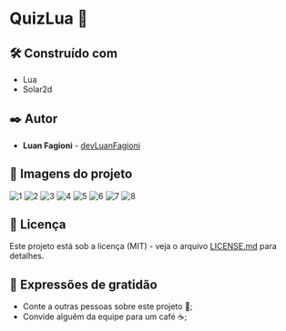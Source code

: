 # QuizLua 📝

## 🛠️ Construído com

* Lua
* Solar2d

## ✒️ Autor

* **Luan Fagioni** - [devLuanFagioni](https://github.com/DevLuanFagioni)

## 📸 Imagens do projeto

![1](https://user-images.githubusercontent.com/101909254/235987191-4050c19d-6e32-4b0e-9bd0-ef02d4509404.jpg)
![2](https://user-images.githubusercontent.com/101909254/235987199-fac0605f-2892-4198-a25a-c59984b9e4ca.jpg)
![3](https://user-images.githubusercontent.com/101909254/235987200-8bba5f3c-519d-4504-ac46-9239fbecf8b7.jpg)
![4](https://user-images.githubusercontent.com/101909254/235987202-0d1e4edf-e8c5-4f25-84a4-93d1d85a2429.jpg)
![5](https://user-images.githubusercontent.com/101909254/235987207-7fc30d96-e14f-4dff-a9a0-6eedca149ee4.jpg)
![6](https://user-images.githubusercontent.com/101909254/235987211-5d136d07-caf1-4871-a4ee-3e10f4fd0ec9.jpg)
![7](https://user-images.githubusercontent.com/101909254/235987213-d9256401-e585-48e5-9dd7-b0eaeabf814c.jpg)
![8](https://user-images.githubusercontent.com/101909254/235987214-d8499614-ae24-4561-b2cf-c70bdd08aded.jpg)

## 📄 Licença

Este projeto está sob a licença (MIT) - veja o arquivo [LICENSE.md](https://github.com/DevLuanFagioni/Jogo-QuizLua/blob/main/license) para detalhes.

## 🎁 Expressões de gratidão

* Conte a outras pessoas sobre este projeto 📢;
* Convide alguém da equipe para um café ☕;
